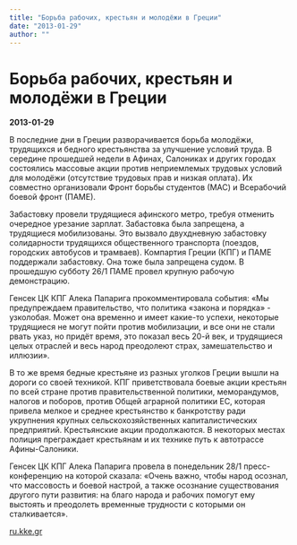 ```yaml
---
title: "Борьба рабочих, крестьян и молодёжи в Греции"
date: "2013-01-29"
author: ""
---
```


# Борьба рабочих, крестьян и молодёжи в Греции

**2013-01-29** 

В последние дни в Греции разворачивается борьба молодёжи, трудящихся и бедного крестьянства за улучшение условий труда. В середине прошедшей недели в Афинах, Салониках и других городах состоялись массовые акции против неприемлемых трудовых условий для молодёжи (отсутствие трудовых прав и низкая оплата). Их совместно организовали Фронт борьбы студентов (МАС) и Всерабочий боевой фронт (ПАМЕ).

Забастовку провели трудящиеся афинского метро, требуя отменить очередное урезание зарплат. Забастовка была запрещена, а трудящиеся мобилизованы. Это вызвало двухдневную забастовку солидарности трудящихся общественного транспорта (поездов, городских автобусов и трамваев). Компартия Греции (КПГ) и ПАМЕ поддержали забастовку. Она тоже была запрещена судом. В прошедшую субботу 26/1 ПАМЕ провел крупную рабочую демонстрацию.

Генсек ЦК КПГ Алека Папарига прокомментировала события: «Мы предупреждаем правительство, что политика «закона и порядка» - узколобая. Может она временно и имеет какие-то успехи, некоторые трудящиеся не могут пойти против мобилизации, и все они не стали рвать указ, но придёт время, это показал весь 20-й век, и трудящиеся целых отраслей и весь народ преодолеют страх, замешательство и иллюзии».

В то же время бедные крестьяне из разных уголков Греции вышли на дороги со своей техникой. КПГ приветствовала боевые акции крестьян по всей стране против правительственной политики, меморандумов, налогов и поборов, против Общей аграрной политики ЕС, которая привела мелкое и среднее крестьянство к банкротству ради укрупнения крупных сельскохозяйственных капиталистических предприятий. Крестьянские акции продолжаются. В некоторых местах полиция преграждает крестьянам и их технике путь к автотрассе Афины-Салоники.

Генсек ЦК КПГ Алека Папарига провела в понедельник 28/1 пресс-конференцию на которой сказала: «Очень важно, чтобы народ осознал, что массовость и боевой настрой, а также осознание существования другого пути развития: на благо народа и рабочих помогут ему выстоять и преодолеть временные трудности с которыми он сталкивается».

[ru.kke.gr](http://ru.kke.gr/news/news2013/2013-01-29-koinitopoiiseis)